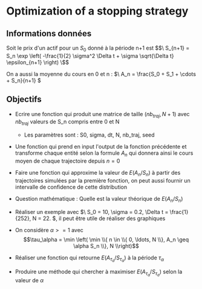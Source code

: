 # Optimization of a stopping strategy

## Informations données
Soit le prix d'un actif pour un $S_0$ donné à la période n+1 est 
$$\ S_{n+1} = S_n \exp \left( -\frac{1}{2} \sigma^2 \Delta t + \sigma \sqrt{\Delta t} \epsilon_{n+1} \right) \$$ 

On a aussi la moyenne du cours en 0 et n : $\ A_n = \frac{S_0 + S_1 + \cdots + S_n}{n+1} \$

## Objectifs 
- Ecrire une fonction qui produit une matrice de taille $(nb_{traj}, N+1)$ avec $nb_{traj}$ valeurs de S_n compris entre 0 et N
  - Les paramètres sont : S0, sigma, dt, N, nb_traj, seed
- Une fonction qui prend en input l'output de la fonction précédente et transforme chaque entité selon la formule $A_n$ qui donnera ainsi le cours moyen de chaque trajectoire depuis $n=0$
- Faire une fonction qui approxime la valeur de $E(A_{n}/S_{n})$ à partir des trajectoires simulées par la première fonction, on peut aussi fournir un intervalle de confidence de cette distribution
- Question mathématique : Quelle est la valeur théorique de $E(A_{n}/S_{n})$
- Réaliser un exemple avec $\ S_0 = 10, \sigma = 0.2, \Delta t = \frac{1}{252}, N = 22. \$, il peut être utile de réaliser des graphiques

- On considère $\alpha>=1$ avec $$\tau_\alpha = \min \left( \min \\{ n \in \\{ 0, \ldots, N \\}, A_n \geq \alpha S_n \\}, N \\right)$$
- Réaliser une fonction qui retourne $E(A_{\tau_a}/S_{\tau_\alpha})$ à la période $\tau_\alpha$
- Produire une méthode qui chercher à maximiser $E(A_{\tau_a}/S_{\tau_a})$ selon la valeur de $\alpha$
